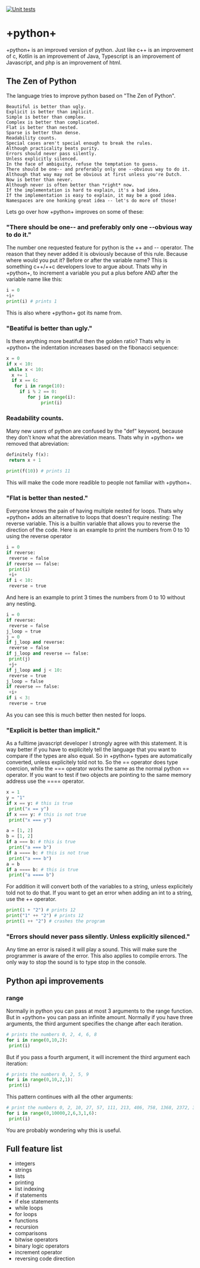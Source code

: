 
[![Unit tests](https://github.com/MarcoMeijer/ppythonp/actions/workflows/python-app.yml/badge.svg)](https://github.com/MarcoMeijer/ppythonp/actions/workflows/python-app.yml)

# +python+

+python+ is an improved version of python.
Just like c++ is an improvement of c,
Kotlin is an improvement of Java,
Typescript is an improvement of Javascript,
and php is an improvement of html.

## The Zen of Python

The language tries to improve python based on "The Zen of Python".

```
Beautiful is better than ugly.
Explicit is better than implicit.
Simple is better than complex.
Complex is better than complicated.
Flat is better than nested.
Sparse is better than dense.
Readability counts.
Special cases aren't special enough to break the rules.
Although practicality beats purity.
Errors should never pass silently.
Unless explicitly silenced.
In the face of ambiguity, refuse the temptation to guess.
There should be one-- and preferably only one --obvious way to do it.
Although that way may not be obvious at first unless you're Dutch.
Now is better than never.
Although never is often better than *right* now.
If the implementation is hard to explain, it's a bad idea.
If the implementation is easy to explain, it may be a good idea.
Namespaces are one honking great idea -- let's do more of those!
```

Lets go over how +python+ improves on some of these:

### "There should be one-- and preferably only one --obvious way to do it."

The number one requested feature for python is the ++ and -- operator.
The reason that they never added it is obviously because of this rule.
Because where would you put it? Before or after the variable name?
This is something c++/++c developers love to argue about.
Thats why in +python+, to increment a variable you put a plus before AND after the variable name like this:

```py
i = 0
+i+
print(i) # prints 1
```

This is also where +python+ got its name from.

### "Beatiful is better than ugly."

Is there anything more beatifull then the golden ratio?
Thats why in +python+ the indentation increases based on the fibonacci sequence:

```py
x = 0
if x < 10:
 while x < 10:
  x += 1
  if x == 6:
   for i in range(10):
     if i % 2 == 0:
        for j in range(i):
             print(i)
```

### Readability counts.

Many new users of python are confused by the "def" keyword,
because they don't know what the abreviation means.
Thats why in +python+ we removed that abreviation:

```py
definitely f(x):
 return x + 1

print(f(10)) # prints 11
```

This will make the code more readible to people not familiar with +python+.

### "Flat is better than nested."

Everyone knows the pain of having multiple nested for loops.
Thats why +python+ adds an alternative to loops that doesn't require nesting: The reverse variable.
This is a builtin variable that allows you to reverse the direction of the code.
Here is an example to print the numbers from 0 to 10 using the reverse operator

```py
i = 0
if reverse:
 reverse = false
if reverse == false:
 print(i)
 +i+
if i < 10:
 reverse = true
```

And here is an example to print 3 times the numbers from 0 to 10 without any nesting.

```py
i = 0
if reverse:
 reverse = false
j_loop = true
j = 0
if j_loop and reverse:
 reverse = false
if j_loop and reverse == false:
 print(j)
 +j+
if j_loop and j < 10:
 reverse = true
j_loop = false
if reverse == false:
 +i+
if i < 3:
 reverse = true
```

As you can see this is much better then nested for loops.

### "Explicit is better than implicit."

As a fulltime javascript developer I strongly agree with this statement.
It is way better if you have to explicitely tell the language that you want to compare if the types are also equal.
So in +python+ types are automatically converted, unless explicitely told not to.
So the == operator does type coercion, while the === operator works the same as the normal python == operator.
If you want to test if two objects are pointing to the same memory address use the ==== operator.

```py
x = 1
y = "1"
if x == y: # this is true
 print("x == y")
if x === y: # this is not true
 print("x === y")

a = [1, 2]
b = [1, 2]
if a === b: # this is true
 print("a === b")
if a ==== b: # this is not true
 print("a === b")
a = b
if a ==== b: # this is true
 print("a ==== b")
```

For addition it will convert both of the variables to a string, unless explicitely told not to do that.
If you want to get an error when adding an int to a string, use the ++ operator.

```py
print(1 + "2") # prints 12
print("1" ++ "2") # prints 12
print(1 ++ "2") # crashes the program
```

### "Errors should never pass silently. Unless explicitly silenced."

Any time an error is raised it will play a sound.
This will make sure the programmer is aware of the error.
This also applies to compile errors.
The only way to stop the sound is to type stop in the console.


## Python api improvements

### range

Normally in python you can pass at most 3 arguments to the range function.
But in +python+ you can pass an infinite amount.
Normally if you have three arguments, the third argument specifies the change after each iteration.

```py
# prints the numbers 0, 2, 4, 6, 8
for i in range(0,10,2):
 print(i)
```

But if you pass a fourth argument, it will increment the third argument each iteration:
```py
# prints the numbers 0, 2, 5, 9
for i in range(0,10,2,1):
 print(i)
```

This pattern continues with all the other arguments:
```py
# print the numbers 0, 2, 10, 27, 57, 111, 213, 406, 758, 1368, 2372, 3949, 6327, 9789
for i in range(0,10000,2,6,3,1,6):
 print(i)
```

You are probably wondering why this is useful.

## Full feature list

- integers
- strings
- lists
- printing
- list indexing
- if statements
- if else statements
- while loops
- for loops
- functions
- recursion
- comparisons
- bitwise operators
- binary logic operators
- increment operator
- reversing code direction
